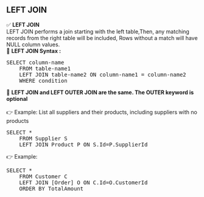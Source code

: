 ##  LEFT JOIN 
✅ <b>LEFT JOIN</b> <br> LEFT JOIN performs a join starting with the left table,Then, any matching records from the right table will be included, Rows without a match will have NULL column values. <br> 
🔷 <b>LEFT JOIN Syntax :</b> 
<pre>SELECT column-name 
	FROM table-name1 
	LEFT JOIN table-name2 ON column-name1 = column-name2 
	WHERE condition   </pre>		 
🔷 <b>LEFT JOIN and LEFT OUTER JOIN are the same. The OUTER keyword is optional </b>  <br>  <br> 
👉 Example: List all suppliers and their products, including suppliers with no products
<pre>SELECT * 
	FROM Supplier S 
	LEFT JOIN Product P ON S.Id=P.SupplierId  </pre>	 
👉 Example: 
<pre>SELECT * 
	FROM Customer C
	LEFT JOIN [Order] O ON C.Id=O.CustomerId
	ORDER BY TotalAmount  </pre>	 




